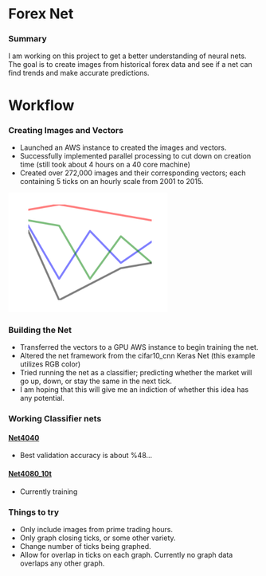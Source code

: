 # Forex Net
### Summary
I am working on this project to get a better understanding of neural nets.  The goal is to create images from historical forex data and see if a net can find trends and make accurate predictions.

# Workflow
### Creating Images and Vectors
 - Launched an AWS instance to created the images and vectors.
 - Successfully implemented parallel processing to cut down on creation time (still took about 4 hours on a 40 core machine)
 - Created over 272,000 images and their corresponding vectors; each containing 5 ticks on an hourly scale from 2001 to 2015.

<img src="https://raw.githubusercontent.com/gravity226/forex_net/master/imgs/EURUSD_20010103_00-00-00.png" width="320" height="240">

### Building the Net
 - Transferred the vectors to a GPU AWS instance to begin training the net.
 - Altered the net framework from the cifar10_cnn Keras Net (this example utilizes RGB color)
 - Tried running the net as a classifier; predicting whether the market will go up, down, or stay the same in the next tick.
 - I am hoping that this will give me an indiction of whether this idea has any potential.

### Working Classifier nets
#### [Net4040](https://github.com/gravity226/forex_net/tree/master/net_4040px)
 - Best validation accuracy is about %48...

#### [Net4080_10t](https://github.com/gravity226/forex_net/tree/master/net_4080px_10t)
 - Currently training


### Things to try
 - Only include images from prime trading hours.
 - Only graph closing ticks, or some other variety.
 - Change number of ticks being graphed.
 - Allow for overlap in ticks on each graph. Currently no graph data overlaps any other graph.
